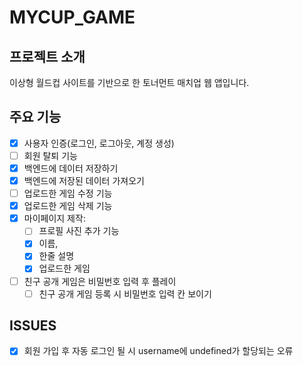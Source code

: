 # MYCUP_GAME

## 프로젝트 소개

이상형 월드컵 사이트를 기반으로 한 토너먼트 매치업 웹 앱입니다.

## 주요 기능

- [x] 사용자 인증(로그인, 로그아웃, 계정 생성)
- [ ] 회원 탈퇴 기능
- [x] 백엔드에 데이터 저장하기
- [x] 백엔드에 저장된 데이터 가져오기
- [ ] 업로드한 게임 수정 기능
- [x] 업로드한 게임 삭제 기능
- [x] 마이페이지 제작:
  - [ ] 프로필 사진 추가 기능
  - [x] 이름,
  - [x] 한줄 설명
  - [x] 업로드한 게임
- [ ] 친구 공개 게임은 비밀번호 입력 후 플레이
  - [ ] 친구 공개 게임 등록 시 비밀번호 입력 칸 보이기

## ISSUES

- [x] 회원 가입 후 자동 로그인 될 시 username에 undefined가 할당되는 오류
